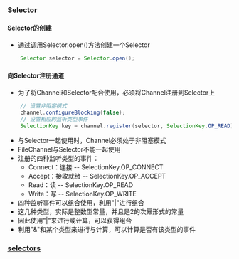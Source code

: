 ### Selector

#### Selector的创建
- 通过调用Selector.open()方法创建一个Selector
```java
    Selector selector = Selector.open();
``` 
#### 向Selector注册通道
- 为了将Channel和Selector配合使用，必须将Channel注册到Selector上
```java
    // 设置非阻塞模式
    channel.configureBlocking(false);
    // 设置相应的监听类型事件
    SelectionKey key = channel.register(selector, SelectionKey.OP_READ);
```
- 与Selector一起使用时，Channel必须处于非阻塞模式
- FileChannel与Selector不能一起使用
- 注册的四种监听类型的事件：
   - Connect：连接 -- SelectionKey.OP_CONNECT
   - Accept：接收就绪 -- SelectionKey.OP_ACCEPT
   - Read：读 --  SelectionKey.OP_READ
   - Write：写 -- SelectionKey.OP_WRITE
- 四种监听事件可以组合使用，利用"|"进行组合 
- 这几种类型，实际是整数型常量，并且是2的次幂形式的常量
- 因此使用"|"来进行或计算，可以获得组合
- 利用"&"和某个类型来进行与计算，可以计算是否有该类型的事件

### [selectors](http://ifeve.com/selectors/)